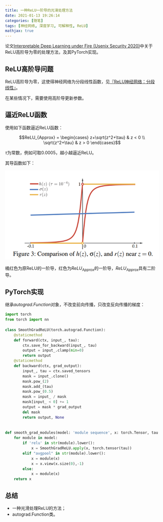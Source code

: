 ```yaml
---
title: 一种ReLU一阶导的光滑处理方法
date: 2021-01-13 19:26:14
categories: [随笔]
tags: [神经网络, 深度学习, 可解释性, ReLU]
mathjax: true
---
```


论文[Interpretable Deep Learning under Fire (Usenix Security 2020)](https://www.usenix.org/system/files/sec20-zhang-xinyang.pdf)中关于ReLU高阶导为零的处理方法，及其PyTorch实现。

<!--more-->

## ReLU高阶导问题

ReLU高阶导为零，这使得神经网络为分段线性函数，见[『ReLU神经网络：分段线性』](http://weichengan.com/2021/01/07/suibi/piecewise_linear/)。

在某些情况下，需要使用高阶导更新参数。

## 逼近ReLU函数

使用如下函数逼近ReLU函数：

$$ReLU_{Approx} = \begin{cases}  
z+\sqrt{z^2+\tau} & z < 0 \\
\sqrt{z^2+\tau} & z > 0
\end{cases}$$

$\tau$为常数，例如可取$0.0005$，越小越逼近ReLU。

其导函数如下：

![relu_approx 1st derivative](relu_smoothgrad/h_func.png)

橘红色为原ReLU的一阶导，红色为$ReLU_{Approx}$的一阶导，$ReLU_{Approx}$具有二阶导。

## PyTorch实现

继承*autograd.Function*对象，不改变前向传播，只改变反向传播的梯度：

```python
import torch
from torch import nn

class SmoothGradReLU(torch.autograd.Function):
    @staticmethod
    def forward(ctx, input_, tau):
        ctx.save_for_backward(input_, tau)
        output = input_.clamp(min=0)
        return output
    @staticmethod
    def backward(ctx, grad_output):
        input_, tau = ctx.saved_tensors
        mask = input_.clone()
        mask.pow_(2)
        mask.add_(tau)
        mask.pow_(0.5)
        mask = input_ / mask
        mask[input_ < 0] += 1
        output = mask * grad_output
        del mask
        return output, None


def smooth_grad_modules(model: 'module sequence', x: torch.Tensor, tau: float = 0.0005) -> torch.Tensor:
    for module in model:
        if 'relu' in str(module).lower():
            x = SmoothGradReLU.apply(x, torch.tensor(tau))
        elif "avgpool" in str(module).lower():
            x = module(x)
            x = x.view(x.size(0),-1)
        else:
            x = module(x)
    return x
```

## 总结

- 一种光滑处理ReLU的方法；
- autograd.Function类。

